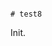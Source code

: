                                                                                                                                                                                                                                                                                                                                                       # test8

Init.
